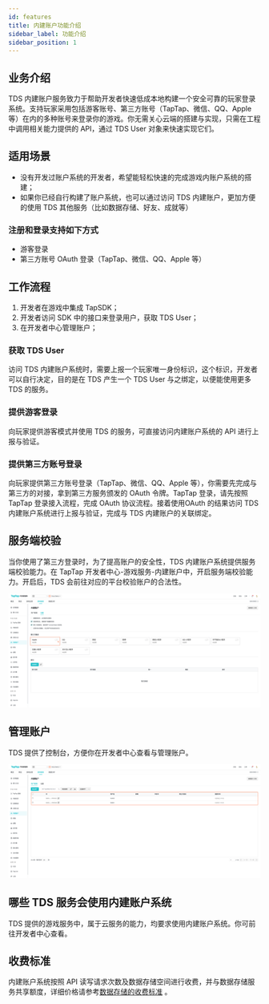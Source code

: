 ```yaml
---
id: features
title: 内建账户功能介绍
sidebar_label: 功能介绍
sidebar_position: 1
---
```


## 业务介绍

TDS 内建账户服务致力于帮助开发者快速低成本地构建一个安全可靠的玩家登录系统。支持玩家采用包括游客账号、第三方账号（TapTap、微信、QQ、Apple 等）在内的多种账号来登录你的游戏。你无需关心云端的搭建与实现，只需在工程中调用相关能力提供的 API，通过 TDS User 对象来快速实现它们。

## 适用场景

- 没有开发过账户系统的开发者，希望能轻松快速的完成游戏内账户系统的搭建；
- 如果你已经自行构建了账户系统，也可以通过访问 TDS 内建账户，更加方便的使用 TDS 其他服务（比如数据存储、好友、成就等）

### 注册和登录支持如下方式

- 游客登录
- 第三方账号 OAuth 登录（TapTap、微信、QQ、Apple 等）

## 工作流程

1. 开发者在游戏中集成 TapSDK；
2. 开发者访问 SDK 中的接口来登录用户，获取 TDS User；
3. 在开发者中心管理账户；

### 获取 TDS User

访问 TDS 内建账户系统时，需要上报一个玩家唯一身份标识，这个标识，开发者可以自行决定，目的是在 TDS 产生一个 TDS User 与之绑定，以便能使用更多 TDS 的服务。

### 提供游客登录

向玩家提供游客模式并使用 TDS 的服务，可直接访问内建账户系统的 API 进行上报与验证。

### 提供第三方账号登录

向玩家提供第三方账号登录（TapTap、微信、QQ、Apple 等），你需要先完成与第三方的对接，拿到第三方服务颁发的 OAuth 令牌。TapTap 登录，请先按照 TapTap 登录接入流程，完成 OAuth 协议流程。接着使用OAuth 的结果访问 TDS 内建账户系统进行上报与验证，完成与 TDS 内建账户的关联绑定。

## 服务端校验

当你使用了第三方登录时，为了提高账户的安全性，TDS 内建账户系统提供服务端校验能力。在 TapTap 开发者中心-游戏服务-内建账户中，开启服务端校验能力。开启后，TDS 会前往对应的平台校验账户的合法性。

![第三方集成](/img/tdsuser-oauth-providers.png)

## 管理账户

TDS 提供了控制台，方便你在开发者中心查看与管理账户。

![用户管理](/img/lc-users-console.png)

## 哪些 TDS 服务会使用内建账户系统

TDS 提供的游戏服务中，属于云服务的能力，均要求使用内建账户系统。你可前往开发者中心查看。

## 收费标准

内建账户系统按照 API 读写请求次数及数据存储空间进行收费，并与数据存储服务共享额度，详细价格请参考[数据存储的收费标准](https://developer.taptap.com/product-intro/cloud-storage) 。